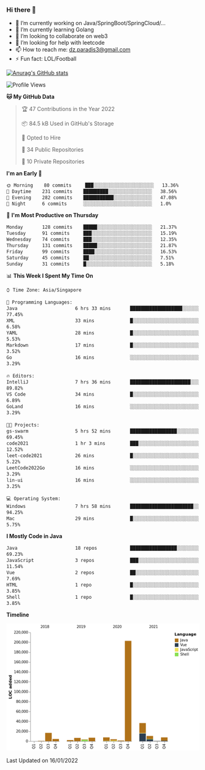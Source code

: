 ### Hi there 👋

- 🔭 I’m currently working on Java/SpringBoot/SpringCloud/...
- 🌱 I’m currently learning Golang
- 👯 I’m looking to collaborate on web3
- 🤔 I’m looking for help with leetcode
- 📫 How to reach me: dz.paradis3@gmail.com
- ⚡ Fun fact: LOL/Football

[![Anurag's GitHub stats](https://github-readme-stats.vercel.app/api?username=xiumu2017&show_icons=true&theme=radical)](https://github.com/anuraghazra/github-readme-stats)

<!--
**xiumu2017/xiumu2017** is a ✨ _special_ ✨ repository because its `README.md` (this file) appears on your GitHub profile.

Here are some ideas to get you started:

- 🔭 I’m currently working on ...
- 🌱 I’m currently learning ...
- 👯 I’m looking to collaborate on ...
- 🤔 I’m looking for help with ...
- 💬 Ask me about ...
- 📫 How to reach me: ...
- 😄 Pronouns: ...
- ⚡ Fun fact: ...
-->

<!--START_SECTION:waka-->
![Profile Views](http://img.shields.io/badge/Profile%20Views-22-blue)

**🐱 My GitHub Data** 

> 🏆 47 Contributions in the Year 2022
 > 
> 📦 84.5 kB Used in GitHub's Storage 
 > 
> 💼 Opted to Hire
 > 
> 📜 34 Public Repositories 
 > 
> 🔑 10 Private Repositories  
 > 
**I'm an Early 🐤** 

```text
🌞 Morning    80 commits     ███░░░░░░░░░░░░░░░░░░░░░░   13.36% 
🌆 Daytime    231 commits    █████████░░░░░░░░░░░░░░░░   38.56% 
🌃 Evening    282 commits    ███████████░░░░░░░░░░░░░░   47.08% 
🌙 Night      6 commits      ░░░░░░░░░░░░░░░░░░░░░░░░░   1.0%

```
📅 **I'm Most Productive on Thursday** 

```text
Monday       128 commits    █████░░░░░░░░░░░░░░░░░░░░   21.37% 
Tuesday      91 commits     ███░░░░░░░░░░░░░░░░░░░░░░   15.19% 
Wednesday    74 commits     ███░░░░░░░░░░░░░░░░░░░░░░   12.35% 
Thursday     131 commits    █████░░░░░░░░░░░░░░░░░░░░   21.87% 
Friday       99 commits     ████░░░░░░░░░░░░░░░░░░░░░   16.53% 
Saturday     45 commits     ██░░░░░░░░░░░░░░░░░░░░░░░   7.51% 
Sunday       31 commits     █░░░░░░░░░░░░░░░░░░░░░░░░   5.18%

```


📊 **This Week I Spent My Time On** 

```text
⌚︎ Time Zone: Asia/Singapore

💬 Programming Languages: 
Java                     6 hrs 33 mins       ███████████████████░░░░░░   77.45% 
XML                      33 mins             █░░░░░░░░░░░░░░░░░░░░░░░░   6.58% 
YAML                     28 mins             █░░░░░░░░░░░░░░░░░░░░░░░░   5.53% 
Markdown                 17 mins             █░░░░░░░░░░░░░░░░░░░░░░░░   3.52% 
Go                       16 mins             ░░░░░░░░░░░░░░░░░░░░░░░░░   3.29%

🔥 Editors: 
IntelliJ                 7 hrs 36 mins       ██████████████████████░░░   89.82% 
VS Code                  34 mins             █░░░░░░░░░░░░░░░░░░░░░░░░   6.89% 
GoLand                   16 mins             ░░░░░░░░░░░░░░░░░░░░░░░░░   3.29%

🐱‍💻 Projects: 
gs-swarm                 5 hrs 52 mins       █████████████████░░░░░░░░   69.45% 
code2021                 1 hr 3 mins         ███░░░░░░░░░░░░░░░░░░░░░░   12.52% 
leet-code2021            26 mins             █░░░░░░░░░░░░░░░░░░░░░░░░   5.22% 
LeetCode2022Go           16 mins             ░░░░░░░░░░░░░░░░░░░░░░░░░   3.29% 
lin-ui                   16 mins             ░░░░░░░░░░░░░░░░░░░░░░░░░   3.25%

💻 Operating System: 
Windows                  7 hrs 58 mins       ███████████████████████░░   94.25% 
Mac                      29 mins             █░░░░░░░░░░░░░░░░░░░░░░░░   5.75%

```

**I Mostly Code in Java** 

```text
Java                     18 repos            █████████████████░░░░░░░░   69.23% 
JavaScript               3 repos             ███░░░░░░░░░░░░░░░░░░░░░░   11.54% 
Vue                      2 repos             ██░░░░░░░░░░░░░░░░░░░░░░░   7.69% 
HTML                     1 repo              █░░░░░░░░░░░░░░░░░░░░░░░░   3.85% 
Shell                    1 repo              █░░░░░░░░░░░░░░░░░░░░░░░░   3.85%

```


**Timeline**

![Chart not found](https://raw.githubusercontent.com/xiumu2017/xiumu2017/main/charts/bar_graph.png) 


 Last Updated on 16/01/2022
<!--END_SECTION:waka-->
